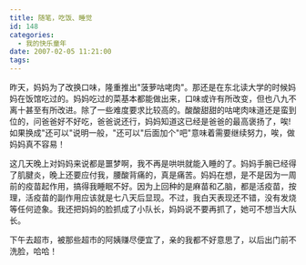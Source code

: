 ```yaml
---
title: 随笔，吃饭、睡觉
id: 148
categories:
  - 我的快乐童年
date: 2007-02-05 11:21:00
tags:
---
```


昨天，妈妈为了改换口味，隆重推出"菠萝咕咾肉"。那还是在东北读大学的时候妈妈在饭馆吃过的。妈妈吃过的菜基本都能做出来，口味或许有所改变，但也八九不离十甚至有所改进。除了一些难度要求比较高的。酸酸甜甜的咕咾肉味道还是蛮到位的，问爸爸好不好吃，爸爸说还行，妈妈知道这已经是爸爸的最高褒扬了，唉!如果换成"还可以"说明一般，"还可以"后面加个"吧"意味着需要继续努力，唉，做妈妈真不容易！

这几天晚上对妈妈来说都是噩梦啊，我不再是哄哄就能入睡的了。妈妈手腕已经得了肌腱炎，晚上还要应付我，腰酸背痛的，真是痛苦。妈妈在想，是不是因为一周前的疫苗起作用，搞得我睡眠不好。因为上回种的是麻苗和乙脑，都是活疫苗，按理，活疫苗的副作用应该就是七八天后显现。不过，我白天表现还不错，没有发烧等任何迹象。我还把妈妈的脸抓成了小队长，妈妈说不要再抓了，她可不想当大队长。

下午去超市，被那些超市的阿姨赚尽便宜了，亲的我都不好意思了，以后出门前不洗脸，哈哈！